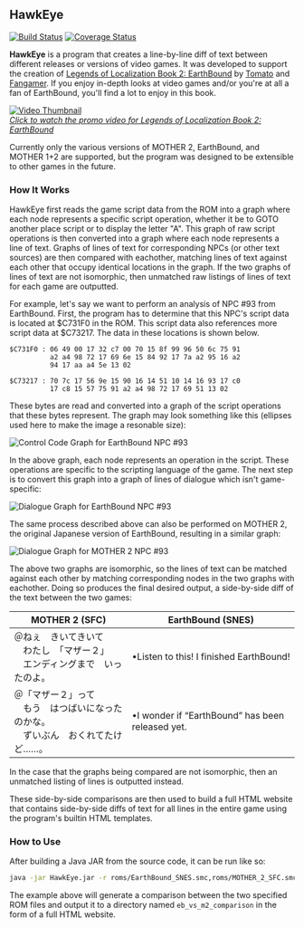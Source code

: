 ## HawkEye
[![Build Status](https://travis-ci.org/pk-hack/HawkEye.svg?branch=master)](https://travis-ci.org/pk-hack/HawkEye) [![Coverage Status](https://codecov.io/gh/pk-hack/HawkEye/branch/master/graph/badge.svg)](https://codecov.io/gh/pk-hack/HawkEye)


**HawkEye** is a program that creates a line-by-line diff of text between different releases or versions of video games. It was developed to support the creation of [Legends of Localization Book 2: EarthBound](http://www.legendsoflocalization.com/ebbook) by [Tomato](https://www.twitter.com/ClydeMandelin) and [Fangamer](https://www.fangamer.com). If you enjoy in-depth looks at video games and/or you're at all a fan of EarthBound, you'll find a lot to enjoy in this book.

[![Video Thumbnail](http://img.youtube.com/vi/bv6tmRkhJhI/0.jpg)](http://www.youtube.com/watch?v=bv6tmRkhJhI)<br>
[*Click to watch the promo video for Legends of Localization Book 2: EarthBound*](http://www.youtube.com/watch?v=bv6tmRkhJhI)

Currently only the various versions of MOTHER 2, EarthBound, and MOTHER 1+2 are supported, but the program was designed to be extensible to other games in the future.

### How It Works

HawkEye first reads the game script data from the ROM into a graph where each node represents a specific script operation, whether it be to GOTO another place script or to display the letter "A". This graph of raw script operations is then converted into a graph where each node represents a line of text. Graphs of lines of text for corresponding NPCs (or other text sources) are then compared with eachother, matching lines of text against each other that occupy identical locations in the graph. If the two graphs of lines of text are not isomorphic, then unmatched raw listings of lines of text for each game are outputted.

For example, let's say we want to perform an analysis of NPC #93 from EarthBound. First, the program has to determine that this NPC's script data is located at $C731F0 in the ROM. This script data also references more script data at $C73217. The data in these locations is shown below.

```
$C731F0 : 06 49 00 17 32 c7 00 70 15 8f 99 96 50 6c 75 91
          a2 a4 98 72 17 69 6e 15 84 92 17 7a a2 95 16 a2
          94 17 aa a4 5e 13 02
          
$C73217 : 70 7c 17 56 9e 15 90 16 14 51 10 14 16 93 17 c0
          17 c8 15 57 75 91 a2 a4 98 72 17 69 51 13 02
```

These bytes are read and converted into a graph of the script operations that these bytes represent. The graph may look something like this (ellipses used here to make the image a resonable size):

![Control Code Graph for EarthBound NPC #93](https://cloud.githubusercontent.com/assets/1281326/21471324/3c3615f8-ca63-11e6-98b8-86b611730d6f.png)

In the above graph, each node represents an operation in the script. These operations are specific to the scripting language of the game. The next step is to convert this graph into a graph of lines of dialogue which isn't game-specific:

![Dialogue Graph for EarthBound NPC #93](https://cloud.githubusercontent.com/assets/1281326/21471302/318ad144-ca62-11e6-8d98-45d0bd504fe7.png)

The same process described above can also be performed on MOTHER 2, the original Japanese version of EarthBound, resulting in a similar graph:

![Dialogue Graph for MOTHER 2 NPC #93](https://cloud.githubusercontent.com/assets/1281326/21471308/9a9463a8-ca62-11e6-9315-124c8746bfbb.png)

The above two graphs are isomorphic, so the lines of text can be matched against each other by matching corresponding nodes in the two graphs with eachother. Doing so produces the final desired output, a side-by-side diff of the text between the two games:

| MOTHER 2 (SFC)| EarthBound (SNES) |
| ------------- | ------------- |
| ＠ねぇ　きいてきいて<br>　わたし　「マザー２」<br>　エンディングまで　いったのよ。 | •Listen to this!  I finished EarthBound! |
| ＠「マザー２」って<br>　もう　はつばいになったのかな。<br>　ずいぶん　おくれてたけど……。 | •I wonder if “EarthBound” has been released yet. |

In the case that the graphs being compared are not isomorphic, then an unmatched listing of lines is outputted instead.

These side-by-side comparisons are then used to build a full HTML website that contains side-by-side diffs of text for all lines in the entire game using the program's builtin HTML templates.

### How to Use

After building a Java JAR from the source code, it can be run like so:

```bash
java -jar HawkEye.jar -r roms/EarthBound_SNES.smc,roms/MOTHER_2_SFC.smc -o eb_vs_m2_comparison
```

The example above will generate a comparison between the two specified ROM files and output it to a directory named `eb_vs_m2_comparison` in the form of a full HTML website.


